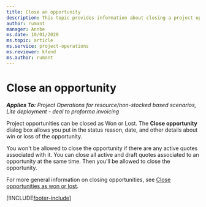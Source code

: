 ```yaml
---
title: Close an opportunity
description: This topic provides information about closing a project opportunity.
author: rumant
manager: Annbe
ms.date: 10/01/2020
ms.topic: article
ms.service: project-operations
ms.reviewer: kfend 
ms.author: rumant
---
```


# Close an opportunity

_**Applies To:** Project Operations for resource/non-stocked based scenarios, Lite deployment - deal to proforma invoicing_

Project opportunities can be closed as Won or Lost. The **Close opportunity** dialog box allows you put in the status reason, date, and other details about win or loss of the opportunity.

You won't be allowed to close the opportunity if there are any active quotes associated with it. You can close all active and draft quotes associated to an opportunity at the same time. Then you'll be allowed to close the opportunity.

For more general information on closing opportunities, see [Close opportunities as won or lost](https://docs.microsoft.com/dynamics365/sales-enterprise/close-opportunity-won-lost-sales).


[!INCLUDE[footer-include](../includes/footer-banner.md)]